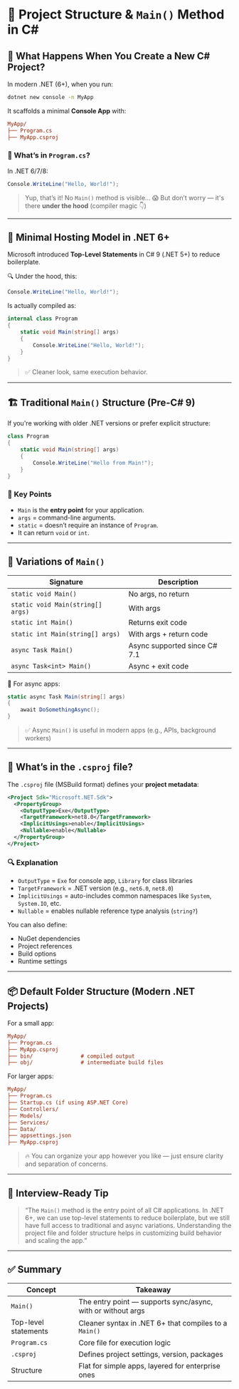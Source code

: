 # 🧱 Project Structure & `Main()` Method in **C#**

## 🧰 What Happens When You Create a New C# Project?

In modern .NET (6+), when you run:

```bash
dotnet new console -n MyApp
```

It scaffolds a minimal **Console App** with:

```ini
MyApp/
├── Program.cs
├── MyApp.csproj
```

### 📄 What’s in `Program.cs`?

In .NET 6/7/8:

```csharp
Console.WriteLine("Hello, World!");
```

> Yup, that’s it! No `Main()` method is visible… 😱
> But don’t worry — it's there **under the hood** (compiler magic 👇)

---

## 🧠 Minimal Hosting Model in .NET 6+

Microsoft introduced **Top-Level Statements** in C# 9 (.NET 5+) to reduce boilerplate.

🔍 Under the hood, this:

```csharp
Console.WriteLine("Hello, World!");
```

Is actually compiled as:

```csharp
internal class Program
{
    static void Main(string[] args)
    {
        Console.WriteLine("Hello, World!");
    }
}
```

> ✅ Cleaner look, same execution behavior.

---

## 🏗️ Traditional `Main()` Structure (Pre-C# 9)

If you're working with older .NET versions or prefer explicit structure:

```csharp
class Program
{
    static void Main(string[] args)
    {
        Console.WriteLine("Hello from Main!");
    }
}
```

### 📌 Key Points

- `Main` is the **entry point** for your application.
- `args` = command-line arguments.
- `static` = doesn’t require an instance of `Program`.
- It can return `void` or `int`.

---

## 🧪 Variations of `Main()`

| Signature                         | Description                  |
| --------------------------------- | ---------------------------- |
| `static void Main()`              | No args, no return           |
| `static void Main(string[] args)` | With args                    |
| `static int Main()`               | Returns exit code            |
| `static int Main(string[] args)`  | With args + return code      |
| `async Task Main()`               | Async supported since C# 7.1 |
| `async Task<int> Main()`          | Async + exit code            |

🧠 For async apps:

```csharp
static async Task Main(string[] args)
{
    await DoSomethingAsync();
}
```

> ✅ Async `Main()` is useful in modern apps (e.g., APIs, background workers)

---

## 📁 What’s in the `.csproj` file?

The `.csproj` file (MSBuild format) defines your **project metadata**:

```xml
<Project Sdk="Microsoft.NET.Sdk">
  <PropertyGroup>
    <OutputType>Exe</OutputType>
    <TargetFramework>net8.0</TargetFramework>
    <ImplicitUsings>enable</ImplicitUsings>
    <Nullable>enable</Nullable>
  </PropertyGroup>
</Project>
```

### 🔍 Explanation

- `OutputType` = `Exe` for console app, `Library` for class libraries
- `TargetFramework` = .NET version (e.g., `net6.0`, `net8.0`)
- `ImplicitUsings` = auto-includes common namespaces like `System`, `System.IO`, etc.
- `Nullable` = enables nullable reference type analysis (`string?`)

You can also define:

- NuGet dependencies
- Project references
- Build options
- Runtime settings

---

## 📦 Default Folder Structure (Modern .NET Projects)

For a small app:

```ini
MyApp/
├── Program.cs
├── MyApp.csproj
├── bin/               # compiled output
├── obj/               # intermediate build files
```

For larger apps:

```ini
MyApp/
├── Program.cs
├── Startup.cs (if using ASP.NET Core)
├── Controllers/
├── Models/
├── Services/
├── Data/
├── appsettings.json
├── MyApp.csproj
```

> 🔥 You can organize your app however you like — just ensure clarity and separation of concerns.

---

## 💬 Interview-Ready Tip

> “The `Main()` method is the entry point of all C# applications. In .NET 6+, we can use top-level statements to reduce boilerplate, but we still have full access to traditional and async variations. Understanding the project file and folder structure helps in customizing build behavior and scaling the app.”

---

## ✅ Summary

| Concept              | Takeaway                                                    |
| -------------------- | ----------------------------------------------------------- |
| `Main()`             | The entry point — supports sync/async, with or without args |
| Top-level statements | Cleaner syntax in .NET 6+ that compiles to a `Main()`       |
| `Program.cs`         | Core file for execution logic                               |
| `.csproj`            | Defines project settings, version, packages                 |
| Structure            | Flat for simple apps, layered for enterprise ones           |
